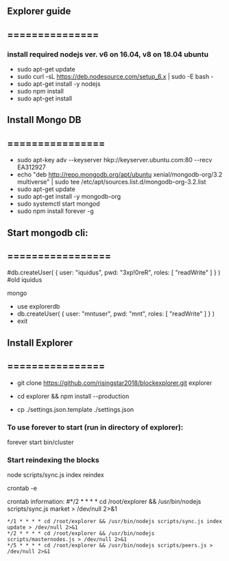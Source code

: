 ## Explorer guide
## ===============

### install required nodejs ver. v6 on 16.04, v8 on 18.04 ubuntu

* sudo apt-get update
* sudo curl -sL https://deb.nodesource.com/setup_6.x | sudo -E bash -
* sudo apt-get install -y nodejs
* sudo npm install
* sudo apt-get install


## Install Mongo DB
## ================

* sudo apt-key adv --keyserver hkp://keyserver.ubuntu.com:80 --recv EA312927
* echo "deb http://repo.mongodb.org/apt/ubuntu xenial/mongodb-org/3.2 multiverse" | sudo tee /etc/apt/sources.list.d/mongodb-org-3.2.list
* sudo apt-get update
* sudo apt-get install -y mongodb-org
* sudo systemctl start mongod
* sudo npm install forever -g


## Start mongodb cli:
## =================

#db.createUser( { user: "iquidus", pwd: "3xp!0reR", roles: [ "readWrite" ] } )
#old iquidus

mongo

* use explorerdb
* db.createUser( { user: "mntuser", pwd: "mnt", roles: [ "readWrite" ] } )
* exit


## Install Explorer
## ================

* git clone https://github.com/risingstar2018/blockexplorer.git explorer

* cd explorer && npm install --production

* cp ./settings.json.template ./settings.json

### To use forever to start (run in directory of explorer):

forever start bin/cluster

### Start reindexing the blocks

node scripts/sync.js index reindex

crontab -e

crontab information:
#*/2 * * * * cd /root/explorer && /usr/bin/nodejs scripts/sync.js market > /dev/null 2>&1

```
*/1 * * * * cd /root/explorer && /usr/bin/nodejs scripts/sync.js index update > /dev/null 2>&1
*/2 * * * * cd /root/explorer && /usr/bin/nodejs scripts/masternodes.js > /dev/null 2>&1
*/5 * * * * cd /root/explorer && /usr/bin/nodejs scripts/peers.js > /dev/null 2>&1
```
